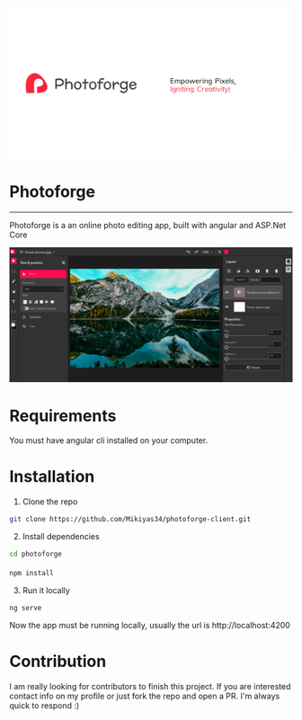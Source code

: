 <img src="./src/assets/pf-pic-2.png"/>

# Photoforge

<hr />

Photoforge is a an online  photo editing app, built with angular and ASP.Net Core</p>

![Showcase image](./src/assets/pf-screenshot-1.png)


# Requirements

You must have angular cli installed on your computer.



# Installation 

1. Clone the repo 

```bash
git clone https://github.com/Mikiyas34/photoforge-client.git
```

2. Install dependencies 

```bash 
cd photoforge

npm install
```

3. Run it locally 

```bash
ng serve
```
Now the app must be running locally, usually the url is http://localhost:4200



# Contribution 

I am really looking for contributors to finish this project.
If you are interested contact info on my profile or just fork the repo and open a PR.
I'm always quick to respond :)
